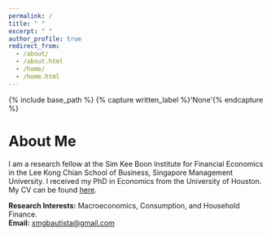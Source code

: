 ```yaml
---
permalink: /
title: " "
excerpt: " "
author_profile: true
redirect_from: 
  - /about/
  - /about.html
  - /home/
  - /home.html
---
```


{% include base_path %}
{% capture written_label %}'None'{% endcapture %}

# About Me

I am a research fellow at the Sim Kee Boon Institute for Financial Economics in the Lee Kong Chian School of 
Business, Singapore Management University. I received my PhD in Economics from the University of Houston.
My CV can be found [here](cv/cv_xmgbautista.pdf).
<br>

**Research Interests:** Macroeconomics, Consumption, and Household Finance.
<br>
**Email:** [xmgbautista@gmail.com](mailto:xmgbautista@gmail.com)